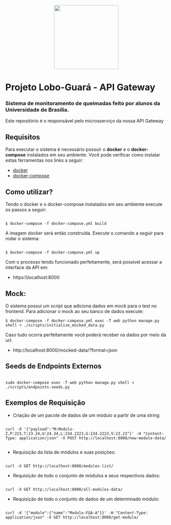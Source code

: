 <p align="center">
  <img width="200" height="200" src="https://user-images.githubusercontent.com/18190061/65366176-f592ff00-dbf6-11e9-9b7a-8cc5c6d85ddc.png">
</p>

# Projeto Lobo-Guará - API Gateway
### Sistema de monitoramento de queimadas feito por alunos da Universidade de Brasília.

Este repositório é o responsável pelo microsserviço da nossa API Gateway

## Requisitos
Para executar o sistema é necessário possuir o **docker** e o **docker-compose** instalados em seu ambiente. Você pode verificar como instalar estas ferramentas nos links a seguir:

* [docker](https://docs.docker.com/install/linux/docker-ce/ubuntu/)
* [docker-compose](https://docs.docker.com/compose/install/)

## Como utilizar?

Tendo o docker e o docker-compose instalados em seu ambiente execute os passos a seguir:

```

$ docker-compose -f docker-compose.yml build

```

A imagem docker será então construída. Execute o comando a seguir para rodar o sistema:

```

$ docker-compose -f docker-compose.yml up

```

Com o processo tendo funcionado perfeitamente, será possível acessar a interface da API em:

* https:\\\\localhost:8000

## Mock:

O sistema possui um script que adiciona dados em mock para o test no frontend. Para adicionar o mock ao seu banco de dados execute:

```
$ docker-compose -f docker-compose.yml exec -T web python manage.py shell < ./scripts/initialize_mocked_data.py

```

Caso tudo ocorra perfeitamente você poderá receber os dados por meio da url:

* http://localhost:8000/mocked-data/?format=json

## Seeds de Endpoints Externos

```

sudo docker-compose exec -T web python manage.py shell < ./scripts/endpoints-seeds.py

```

## Exemplos de Requisição

* Criação de um pacote de dados de um módulo a partir de uma string:

```

curl -d '{"payload":"M:Modulo-Z,P:223,T:23.24,U:24.34,L:234.2223,G:234.2223,V:23.23"}' -H "Content-Type: application/json" -X POST http://localhost:8000/new-module-data/


```

* Requisição da lista de módulos e suas posições:

```

curl -X GET http://localhost:8000/modules-list/

```

* Requisição de todo o conjunto de módulos e seus respectivos dados:

```

curl -X GET http://localhost:8000/all-modules-data/

```

* Requisição de todo o conjunto de dados de um determinado módulo:

```

curl -d '{"module":{"name":"Modulo-FGA-A"}}' -H "Content-Type: application/json" -X GET http://localhost:8000/get-module/

```
